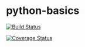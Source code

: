 # python-basics

[![Build Status](https://travis-ci.org/abcapo/python-basics.svg?branch=master)](https://travis-ci.org/abcapo/python-basics)

[![Coverage Status](https://coveralls.io/repos/github/abcapo/python-basics/badge.svg)](https://coveralls.io/github/abcapo/python-basics)